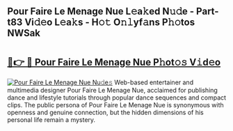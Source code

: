 ## Pour Faire Le Menage Nue L𝚎a𝚔ed N𝚞𝚍e - Part-t83 Vi𝚍𝚎o L𝚎a𝚔s - H𝚘𝚝 O𝚗𝚕yf𝚊ns P𝚑𝚘tos NWSak

# <h2><a href="http://kfeh29.oniu.top/?m=Pour+Faire+Le+Menage+Nue">🔗👉 🔴 Pour Faire Le Menage Nue P𝚑ot𝚘𝚜 V𝚒d𝚎o</a></h2>

[![Pour Faire Le Menage Nue Nu𝚍e𝚜](https://i.imgur.com/0qMVB7G.gif)](http://kfeh29.oniu.top/?m=Pour+Faire+Le+Menage+Nue)
Web-based entertainer and multimedia designer Pour Faire Le Menage Nue, acclaimed for publishing dance and lifestyle tutorials through popular dance sequences and compact clips. The public persona of Pour Faire Le Menage Nue is synonymous with openness and genuine connection, but the hidden dimensions of his personal life remain a mystery.  
